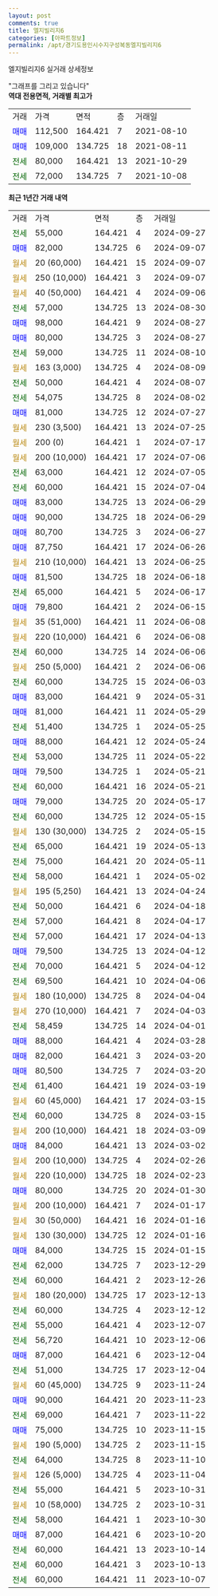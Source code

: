 ```yaml
---
layout: post
comments: true
title: 엘지빌리지6
categories: [아파트정보]
permalink: /apt/경기도용인시수지구성복동엘지빌리지6
---
```


엘지빌리지6 실거래 상세정보

<script type="text/javascript">
  google.charts.load('current', {'packages':['line', 'corechart']});
  google.charts.setOnLoadCallback(drawChart);

  function drawChart() {
    var data = new google.visualization.DataTable();
    data.addColumn('date', '거래일');
    data.addColumn('number', "매매");
    data.addColumn('number', "전세");
    data.addColumn('number', "전매");

    data.addRows([[new Date(Date.parse("2024-09-27")), null, 55000, null], [new Date(Date.parse("2024-09-07")), 82000, null, null], [new Date(Date.parse("2024-09-07")), null, null, null], [new Date(Date.parse("2024-09-07")), null, null, null], [new Date(Date.parse("2024-09-06")), null, null, null], [new Date(Date.parse("2024-08-30")), null, 57000, null], [new Date(Date.parse("2024-08-27")), 98000, null, null], [new Date(Date.parse("2024-08-27")), 80000, null, null], [new Date(Date.parse("2024-08-10")), null, 59000, null], [new Date(Date.parse("2024-08-09")), null, null, null], [new Date(Date.parse("2024-08-07")), null, 50000, null], [new Date(Date.parse("2024-08-02")), null, 54075, null], [new Date(Date.parse("2024-07-27")), 81000, null, null], [new Date(Date.parse("2024-07-25")), null, null, null], [new Date(Date.parse("2024-07-17")), null, null, null], [new Date(Date.parse("2024-07-06")), null, null, null], [new Date(Date.parse("2024-07-05")), null, 63000, null], [new Date(Date.parse("2024-07-04")), null, 60000, null], [new Date(Date.parse("2024-06-29")), 83000, null, null], [new Date(Date.parse("2024-06-29")), 90000, null, null], [new Date(Date.parse("2024-06-27")), 80700, null, null], [new Date(Date.parse("2024-06-26")), 87750, null, null], [new Date(Date.parse("2024-06-25")), null, null, null], [new Date(Date.parse("2024-06-18")), 81500, null, null], [new Date(Date.parse("2024-06-17")), null, 65000, null], [new Date(Date.parse("2024-06-15")), 79800, null, null], [new Date(Date.parse("2024-06-08")), null, null, null], [new Date(Date.parse("2024-06-08")), null, null, null], [new Date(Date.parse("2024-06-06")), null, 60000, null], [new Date(Date.parse("2024-06-06")), null, null, null], [new Date(Date.parse("2024-06-03")), null, 60000, null], [new Date(Date.parse("2024-05-31")), 83000, null, null], [new Date(Date.parse("2024-05-29")), 81000, null, null], [new Date(Date.parse("2024-05-25")), null, 51400, null], [new Date(Date.parse("2024-05-24")), 88000, null, null], [new Date(Date.parse("2024-05-22")), null, 53000, null], [new Date(Date.parse("2024-05-21")), 79500, null, null], [new Date(Date.parse("2024-05-21")), null, 60000, null], [new Date(Date.parse("2024-05-17")), 79000, null, null], [new Date(Date.parse("2024-05-15")), null, 60000, null], [new Date(Date.parse("2024-05-15")), null, null, null], [new Date(Date.parse("2024-05-13")), null, 65000, null], [new Date(Date.parse("2024-05-11")), null, 75000, null], [new Date(Date.parse("2024-05-02")), null, 58000, null], [new Date(Date.parse("2024-04-24")), null, null, null], [new Date(Date.parse("2024-04-18")), null, 50000, null], [new Date(Date.parse("2024-04-17")), null, 57000, null], [new Date(Date.parse("2024-04-13")), null, 57000, null], [new Date(Date.parse("2024-04-12")), 79500, null, null], [new Date(Date.parse("2024-04-12")), null, 70000, null], [new Date(Date.parse("2024-04-06")), null, 69500, null], [new Date(Date.parse("2024-04-04")), null, null, null], [new Date(Date.parse("2024-04-03")), null, null, null], [new Date(Date.parse("2024-04-01")), null, 58459, null], [new Date(Date.parse("2024-03-28")), 88000, null, null], [new Date(Date.parse("2024-03-20")), 82000, null, null], [new Date(Date.parse("2024-03-20")), 80500, null, null], [new Date(Date.parse("2024-03-19")), null, 61400, null], [new Date(Date.parse("2024-03-15")), null, null, null], [new Date(Date.parse("2024-03-15")), null, 60000, null], [new Date(Date.parse("2024-03-09")), null, null, null], [new Date(Date.parse("2024-03-02")), 84000, null, null], [new Date(Date.parse("2024-02-26")), null, null, null], [new Date(Date.parse("2024-02-23")), null, null, null], [new Date(Date.parse("2024-01-30")), 80000, null, null], [new Date(Date.parse("2024-01-17")), null, null, null], [new Date(Date.parse("2024-01-16")), null, null, null], [new Date(Date.parse("2024-01-16")), null, null, null], [new Date(Date.parse("2024-01-15")), 84000, null, null], [new Date(Date.parse("2023-12-29")), null, 62000, null], [new Date(Date.parse("2023-12-26")), null, 60000, null], [new Date(Date.parse("2023-12-13")), null, null, null], [new Date(Date.parse("2023-12-12")), null, 60000, null], [new Date(Date.parse("2023-12-07")), null, 55000, null], [new Date(Date.parse("2023-12-06")), null, 56720, null], [new Date(Date.parse("2023-12-04")), 87000, null, null], [new Date(Date.parse("2023-12-04")), null, 51000, null], [new Date(Date.parse("2023-11-24")), null, null, null], [new Date(Date.parse("2023-11-23")), 90000, null, null], [new Date(Date.parse("2023-11-22")), null, 69000, null], [new Date(Date.parse("2023-11-15")), 75000, null, null], [new Date(Date.parse("2023-11-15")), null, null, null], [new Date(Date.parse("2023-11-10")), null, 64000, null], [new Date(Date.parse("2023-11-04")), null, null, null], [new Date(Date.parse("2023-10-31")), null, 55000, null], [new Date(Date.parse("2023-10-31")), null, null, null], [new Date(Date.parse("2023-10-30")), null, 58000, null], [new Date(Date.parse("2023-10-20")), 87000, null, null], [new Date(Date.parse("2023-10-14")), null, 60000, null], [new Date(Date.parse("2023-10-13")), null, 60000, null], [new Date(Date.parse("2023-10-07")), null, 60000, null]]);

    var options = {
      hAxis: {
        format: 'yyyy/MM/dd'
      },    
      lineWidth: 0,
      pointsVisible: true,    
      title: '최근 1년간 유형별 실거래가 분포',
      legend: { position: 'bottom' }
    };

    var formatter = new google.visualization.NumberFormat({pattern:'###,###'} );
    formatter.format(data, 1);
    formatter.format(data, 2);
    
    setTimeout(function() {
        var chart = new google.visualization.LineChart(document.getElementById('columnchart_material'));
        chart.draw(data, (options));
        document.getElementById('loading').style.display = 'none';
    }, 200);
  }
</script>


<div id="loading" style="z-index:20; display: block; margin-left: 0px">"그래프를 그리고 있습니다"</div>
<div id="columnchart_material" style="width: 95%; margin-left: 0px; display: block"></div>
<!-- contents start -->
<b>역대 전용면적, 거래별 최고가</b>
<table class="sortable">
    <tr>
      <td>거래</td>
      <td>가격</td>
      <td>면적</td>
      <td>층</td>
      <td>거래일</td>
    </tr>
        <tr>
          <td><a style="color: blue">매매</a></td>
          <td>112,500</td>
          <td>164.421</td>
          <td>7</td>
          <td>2021-08-10</td>
        </tr>            <tr>
          <td><a style="color: blue">매매</a></td>
          <td>109,000</td>
          <td>134.725</td>
          <td>18</td>
          <td>2021-08-11</td>
        </tr>        
        <tr>
              <td><a style="color: darkgreen">전세</a></td>
              <td>80,000</td>
              <td>164.421</td>
              <td>13</td>
              <td>2021-10-29</td>
            </tr>            <tr>
              <td><a style="color: darkgreen">전세</a></td>
              <td>72,000</td>
              <td>134.725</td>
              <td>7</td>
              <td>2021-10-08</td>
            </tr>        
    
</table>

<b>최근 1년간 거래 내역</b>

<table class="sortable">
    <tr>
      <td>거래</td>
      <td>가격</td>
      <td>면적</td>
      <td>층</td>
      <td>거래일</td>
    </tr>
    <tr>
      <td><a style="color: darkgreen">전세</a></td>
      <td>55,000</td>
      <td>164.421</td>
      <td>4</td>
      <td>2024-09-27</td>
    </tr>          <tr>
      <td><a style="color: blue">매매</a></td>
      <td>82,000</td>
      <td>134.725</td>
      <td>6</td>
      <td>2024-09-07</td>
    </tr>          <tr>
      <td><a style="color: darkgoldenrod">월세</a></td>
      <td>20 (60,000)</td>
      <td>164.421</td>
      <td>15</td>
      <td>2024-09-07</td>
    </tr>          <tr>
      <td><a style="color: darkgoldenrod">월세</a></td>
      <td>250 (10,000)</td>
      <td>164.421</td>
      <td>3</td>
      <td>2024-09-07</td>
    </tr>          <tr>
      <td><a style="color: darkgoldenrod">월세</a></td>
      <td>40 (50,000)</td>
      <td>164.421</td>
      <td>4</td>
      <td>2024-09-06</td>
    </tr>          <tr>
      <td><a style="color: darkgreen">전세</a></td>
      <td>57,000</td>
      <td>134.725</td>
      <td>13</td>
      <td>2024-08-30</td>
    </tr>          <tr>
      <td><a style="color: blue">매매</a></td>
      <td>98,000</td>
      <td>164.421</td>
      <td>9</td>
      <td>2024-08-27</td>
    </tr>          <tr>
      <td><a style="color: blue">매매</a></td>
      <td>80,000</td>
      <td>134.725</td>
      <td>3</td>
      <td>2024-08-27</td>
    </tr>          <tr>
      <td><a style="color: darkgreen">전세</a></td>
      <td>59,000</td>
      <td>134.725</td>
      <td>11</td>
      <td>2024-08-10</td>
    </tr>          <tr>
      <td><a style="color: darkgoldenrod">월세</a></td>
      <td>163 (3,000)</td>
      <td>134.725</td>
      <td>4</td>
      <td>2024-08-09</td>
    </tr>          <tr>
      <td><a style="color: darkgreen">전세</a></td>
      <td>50,000</td>
      <td>164.421</td>
      <td>4</td>
      <td>2024-08-07</td>
    </tr>          <tr>
      <td><a style="color: darkgreen">전세</a></td>
      <td>54,075</td>
      <td>134.725</td>
      <td>8</td>
      <td>2024-08-02</td>
    </tr>          <tr>
      <td><a style="color: blue">매매</a></td>
      <td>81,000</td>
      <td>134.725</td>
      <td>12</td>
      <td>2024-07-27</td>
    </tr>          <tr>
      <td><a style="color: darkgoldenrod">월세</a></td>
      <td>230 (3,500)</td>
      <td>164.421</td>
      <td>13</td>
      <td>2024-07-25</td>
    </tr>          <tr>
      <td><a style="color: darkgoldenrod">월세</a></td>
      <td>200 (0)</td>
      <td>164.421</td>
      <td>1</td>
      <td>2024-07-17</td>
    </tr>          <tr>
      <td><a style="color: darkgoldenrod">월세</a></td>
      <td>200 (10,000)</td>
      <td>164.421</td>
      <td>17</td>
      <td>2024-07-06</td>
    </tr>          <tr>
      <td><a style="color: darkgreen">전세</a></td>
      <td>63,000</td>
      <td>164.421</td>
      <td>12</td>
      <td>2024-07-05</td>
    </tr>          <tr>
      <td><a style="color: darkgreen">전세</a></td>
      <td>60,000</td>
      <td>164.421</td>
      <td>15</td>
      <td>2024-07-04</td>
    </tr>          <tr>
      <td><a style="color: blue">매매</a></td>
      <td>83,000</td>
      <td>134.725</td>
      <td>13</td>
      <td>2024-06-29</td>
    </tr>          <tr>
      <td><a style="color: blue">매매</a></td>
      <td>90,000</td>
      <td>134.725</td>
      <td>18</td>
      <td>2024-06-29</td>
    </tr>          <tr>
      <td><a style="color: blue">매매</a></td>
      <td>80,700</td>
      <td>134.725</td>
      <td>3</td>
      <td>2024-06-27</td>
    </tr>          <tr>
      <td><a style="color: blue">매매</a></td>
      <td>87,750</td>
      <td>164.421</td>
      <td>17</td>
      <td>2024-06-26</td>
    </tr>          <tr>
      <td><a style="color: darkgoldenrod">월세</a></td>
      <td>210 (10,000)</td>
      <td>164.421</td>
      <td>13</td>
      <td>2024-06-25</td>
    </tr>          <tr>
      <td><a style="color: blue">매매</a></td>
      <td>81,500</td>
      <td>134.725</td>
      <td>18</td>
      <td>2024-06-18</td>
    </tr>          <tr>
      <td><a style="color: darkgreen">전세</a></td>
      <td>65,000</td>
      <td>164.421</td>
      <td>5</td>
      <td>2024-06-17</td>
    </tr>          <tr>
      <td><a style="color: blue">매매</a></td>
      <td>79,800</td>
      <td>164.421</td>
      <td>2</td>
      <td>2024-06-15</td>
    </tr>          <tr>
      <td><a style="color: darkgoldenrod">월세</a></td>
      <td>35 (51,000)</td>
      <td>164.421</td>
      <td>11</td>
      <td>2024-06-08</td>
    </tr>          <tr>
      <td><a style="color: darkgoldenrod">월세</a></td>
      <td>220 (10,000)</td>
      <td>164.421</td>
      <td>6</td>
      <td>2024-06-08</td>
    </tr>          <tr>
      <td><a style="color: darkgreen">전세</a></td>
      <td>60,000</td>
      <td>134.725</td>
      <td>14</td>
      <td>2024-06-06</td>
    </tr>          <tr>
      <td><a style="color: darkgoldenrod">월세</a></td>
      <td>250 (5,000)</td>
      <td>164.421</td>
      <td>2</td>
      <td>2024-06-06</td>
    </tr>          <tr>
      <td><a style="color: darkgreen">전세</a></td>
      <td>60,000</td>
      <td>134.725</td>
      <td>15</td>
      <td>2024-06-03</td>
    </tr>          <tr>
      <td><a style="color: blue">매매</a></td>
      <td>83,000</td>
      <td>164.421</td>
      <td>9</td>
      <td>2024-05-31</td>
    </tr>          <tr>
      <td><a style="color: blue">매매</a></td>
      <td>81,000</td>
      <td>164.421</td>
      <td>11</td>
      <td>2024-05-29</td>
    </tr>          <tr>
      <td><a style="color: darkgreen">전세</a></td>
      <td>51,400</td>
      <td>134.725</td>
      <td>1</td>
      <td>2024-05-25</td>
    </tr>          <tr>
      <td><a style="color: blue">매매</a></td>
      <td>88,000</td>
      <td>164.421</td>
      <td>12</td>
      <td>2024-05-24</td>
    </tr>          <tr>
      <td><a style="color: darkgreen">전세</a></td>
      <td>53,000</td>
      <td>134.725</td>
      <td>11</td>
      <td>2024-05-22</td>
    </tr>          <tr>
      <td><a style="color: blue">매매</a></td>
      <td>79,500</td>
      <td>134.725</td>
      <td>1</td>
      <td>2024-05-21</td>
    </tr>          <tr>
      <td><a style="color: darkgreen">전세</a></td>
      <td>60,000</td>
      <td>164.421</td>
      <td>16</td>
      <td>2024-05-21</td>
    </tr>          <tr>
      <td><a style="color: blue">매매</a></td>
      <td>79,000</td>
      <td>134.725</td>
      <td>20</td>
      <td>2024-05-17</td>
    </tr>          <tr>
      <td><a style="color: darkgreen">전세</a></td>
      <td>60,000</td>
      <td>134.725</td>
      <td>12</td>
      <td>2024-05-15</td>
    </tr>          <tr>
      <td><a style="color: darkgoldenrod">월세</a></td>
      <td>130 (30,000)</td>
      <td>134.725</td>
      <td>2</td>
      <td>2024-05-15</td>
    </tr>          <tr>
      <td><a style="color: darkgreen">전세</a></td>
      <td>65,000</td>
      <td>164.421</td>
      <td>19</td>
      <td>2024-05-13</td>
    </tr>          <tr>
      <td><a style="color: darkgreen">전세</a></td>
      <td>75,000</td>
      <td>164.421</td>
      <td>20</td>
      <td>2024-05-11</td>
    </tr>          <tr>
      <td><a style="color: darkgreen">전세</a></td>
      <td>58,000</td>
      <td>164.421</td>
      <td>1</td>
      <td>2024-05-02</td>
    </tr>          <tr>
      <td><a style="color: darkgoldenrod">월세</a></td>
      <td>195 (5,250)</td>
      <td>164.421</td>
      <td>13</td>
      <td>2024-04-24</td>
    </tr>          <tr>
      <td><a style="color: darkgreen">전세</a></td>
      <td>50,000</td>
      <td>164.421</td>
      <td>6</td>
      <td>2024-04-18</td>
    </tr>          <tr>
      <td><a style="color: darkgreen">전세</a></td>
      <td>57,000</td>
      <td>164.421</td>
      <td>8</td>
      <td>2024-04-17</td>
    </tr>          <tr>
      <td><a style="color: darkgreen">전세</a></td>
      <td>57,000</td>
      <td>164.421</td>
      <td>17</td>
      <td>2024-04-13</td>
    </tr>          <tr>
      <td><a style="color: blue">매매</a></td>
      <td>79,500</td>
      <td>134.725</td>
      <td>13</td>
      <td>2024-04-12</td>
    </tr>          <tr>
      <td><a style="color: darkgreen">전세</a></td>
      <td>70,000</td>
      <td>164.421</td>
      <td>5</td>
      <td>2024-04-12</td>
    </tr>          <tr>
      <td><a style="color: darkgreen">전세</a></td>
      <td>69,500</td>
      <td>164.421</td>
      <td>10</td>
      <td>2024-04-06</td>
    </tr>          <tr>
      <td><a style="color: darkgoldenrod">월세</a></td>
      <td>180 (10,000)</td>
      <td>134.725</td>
      <td>8</td>
      <td>2024-04-04</td>
    </tr>          <tr>
      <td><a style="color: darkgoldenrod">월세</a></td>
      <td>270 (10,000)</td>
      <td>164.421</td>
      <td>7</td>
      <td>2024-04-03</td>
    </tr>          <tr>
      <td><a style="color: darkgreen">전세</a></td>
      <td>58,459</td>
      <td>134.725</td>
      <td>14</td>
      <td>2024-04-01</td>
    </tr>          <tr>
      <td><a style="color: blue">매매</a></td>
      <td>88,000</td>
      <td>164.421</td>
      <td>4</td>
      <td>2024-03-28</td>
    </tr>          <tr>
      <td><a style="color: blue">매매</a></td>
      <td>82,000</td>
      <td>164.421</td>
      <td>3</td>
      <td>2024-03-20</td>
    </tr>          <tr>
      <td><a style="color: blue">매매</a></td>
      <td>80,500</td>
      <td>134.725</td>
      <td>7</td>
      <td>2024-03-20</td>
    </tr>          <tr>
      <td><a style="color: darkgreen">전세</a></td>
      <td>61,400</td>
      <td>164.421</td>
      <td>19</td>
      <td>2024-03-19</td>
    </tr>          <tr>
      <td><a style="color: darkgoldenrod">월세</a></td>
      <td>60 (45,000)</td>
      <td>164.421</td>
      <td>17</td>
      <td>2024-03-15</td>
    </tr>          <tr>
      <td><a style="color: darkgreen">전세</a></td>
      <td>60,000</td>
      <td>134.725</td>
      <td>8</td>
      <td>2024-03-15</td>
    </tr>          <tr>
      <td><a style="color: darkgoldenrod">월세</a></td>
      <td>200 (10,000)</td>
      <td>164.421</td>
      <td>18</td>
      <td>2024-03-09</td>
    </tr>          <tr>
      <td><a style="color: blue">매매</a></td>
      <td>84,000</td>
      <td>164.421</td>
      <td>13</td>
      <td>2024-03-02</td>
    </tr>          <tr>
      <td><a style="color: darkgoldenrod">월세</a></td>
      <td>200 (10,000)</td>
      <td>134.725</td>
      <td>4</td>
      <td>2024-02-26</td>
    </tr>          <tr>
      <td><a style="color: darkgoldenrod">월세</a></td>
      <td>220 (10,000)</td>
      <td>134.725</td>
      <td>18</td>
      <td>2024-02-23</td>
    </tr>          <tr>
      <td><a style="color: blue">매매</a></td>
      <td>80,000</td>
      <td>134.725</td>
      <td>20</td>
      <td>2024-01-30</td>
    </tr>          <tr>
      <td><a style="color: darkgoldenrod">월세</a></td>
      <td>200 (10,000)</td>
      <td>164.421</td>
      <td>7</td>
      <td>2024-01-17</td>
    </tr>          <tr>
      <td><a style="color: darkgoldenrod">월세</a></td>
      <td>30 (50,000)</td>
      <td>164.421</td>
      <td>16</td>
      <td>2024-01-16</td>
    </tr>          <tr>
      <td><a style="color: darkgoldenrod">월세</a></td>
      <td>130 (30,000)</td>
      <td>134.725</td>
      <td>12</td>
      <td>2024-01-16</td>
    </tr>          <tr>
      <td><a style="color: blue">매매</a></td>
      <td>84,000</td>
      <td>134.725</td>
      <td>15</td>
      <td>2024-01-15</td>
    </tr>          <tr>
      <td><a style="color: darkgreen">전세</a></td>
      <td>62,000</td>
      <td>134.725</td>
      <td>7</td>
      <td>2023-12-29</td>
    </tr>          <tr>
      <td><a style="color: darkgreen">전세</a></td>
      <td>60,000</td>
      <td>164.421</td>
      <td>2</td>
      <td>2023-12-26</td>
    </tr>          <tr>
      <td><a style="color: darkgoldenrod">월세</a></td>
      <td>180 (20,000)</td>
      <td>134.725</td>
      <td>17</td>
      <td>2023-12-13</td>
    </tr>          <tr>
      <td><a style="color: darkgreen">전세</a></td>
      <td>60,000</td>
      <td>134.725</td>
      <td>4</td>
      <td>2023-12-12</td>
    </tr>          <tr>
      <td><a style="color: darkgreen">전세</a></td>
      <td>55,000</td>
      <td>164.421</td>
      <td>4</td>
      <td>2023-12-07</td>
    </tr>          <tr>
      <td><a style="color: darkgreen">전세</a></td>
      <td>56,720</td>
      <td>164.421</td>
      <td>10</td>
      <td>2023-12-06</td>
    </tr>          <tr>
      <td><a style="color: blue">매매</a></td>
      <td>87,000</td>
      <td>164.421</td>
      <td>6</td>
      <td>2023-12-04</td>
    </tr>          <tr>
      <td><a style="color: darkgreen">전세</a></td>
      <td>51,000</td>
      <td>134.725</td>
      <td>17</td>
      <td>2023-12-04</td>
    </tr>          <tr>
      <td><a style="color: darkgoldenrod">월세</a></td>
      <td>60 (45,000)</td>
      <td>134.725</td>
      <td>9</td>
      <td>2023-11-24</td>
    </tr>          <tr>
      <td><a style="color: blue">매매</a></td>
      <td>90,000</td>
      <td>164.421</td>
      <td>20</td>
      <td>2023-11-23</td>
    </tr>          <tr>
      <td><a style="color: darkgreen">전세</a></td>
      <td>69,000</td>
      <td>164.421</td>
      <td>7</td>
      <td>2023-11-22</td>
    </tr>          <tr>
      <td><a style="color: blue">매매</a></td>
      <td>75,000</td>
      <td>134.725</td>
      <td>10</td>
      <td>2023-11-15</td>
    </tr>          <tr>
      <td><a style="color: darkgoldenrod">월세</a></td>
      <td>190 (5,000)</td>
      <td>134.725</td>
      <td>2</td>
      <td>2023-11-15</td>
    </tr>          <tr>
      <td><a style="color: darkgreen">전세</a></td>
      <td>64,000</td>
      <td>134.725</td>
      <td>8</td>
      <td>2023-11-10</td>
    </tr>          <tr>
      <td><a style="color: darkgoldenrod">월세</a></td>
      <td>126 (5,000)</td>
      <td>134.725</td>
      <td>4</td>
      <td>2023-11-04</td>
    </tr>          <tr>
      <td><a style="color: darkgreen">전세</a></td>
      <td>55,000</td>
      <td>164.421</td>
      <td>5</td>
      <td>2023-10-31</td>
    </tr>          <tr>
      <td><a style="color: darkgoldenrod">월세</a></td>
      <td>10 (58,000)</td>
      <td>134.725</td>
      <td>2</td>
      <td>2023-10-31</td>
    </tr>          <tr>
      <td><a style="color: darkgreen">전세</a></td>
      <td>58,000</td>
      <td>164.421</td>
      <td>1</td>
      <td>2023-10-30</td>
    </tr>          <tr>
      <td><a style="color: blue">매매</a></td>
      <td>87,000</td>
      <td>164.421</td>
      <td>6</td>
      <td>2023-10-20</td>
    </tr>          <tr>
      <td><a style="color: darkgreen">전세</a></td>
      <td>60,000</td>
      <td>164.421</td>
      <td>13</td>
      <td>2023-10-14</td>
    </tr>          <tr>
      <td><a style="color: darkgreen">전세</a></td>
      <td>60,000</td>
      <td>164.421</td>
      <td>3</td>
      <td>2023-10-13</td>
    </tr>          <tr>
      <td><a style="color: darkgreen">전세</a></td>
      <td>60,000</td>
      <td>164.421</td>
      <td>11</td>
      <td>2023-10-07</td>
    </tr>      </table>
<!-- contents end -->    

